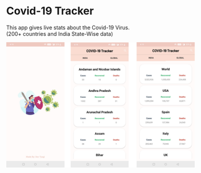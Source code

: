 # Covid-19 Tracker
This app gives live stats about the Covid-19 Virus.     
(200+ countries and India State-Wise data)     

<img src="images/covidTracker.jpg" width="800">

